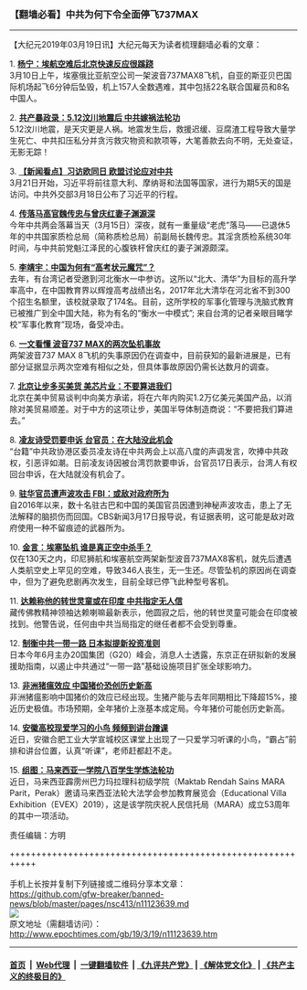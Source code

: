 ### 【翻墙必看】中共为何下令全面停飞737MAX
------------------------

<p>
 【大纪元2019年03月19日讯】大纪元每天为读者梳理翻墙必看的文章：
</p>
<p>
 1.
 <b>
  <a href="http://www.epochtimes.com/gb/19/3/17/n11120312.htm" rel="noopener noreferrer" target="_blank">
   杨宁：埃航空难后北京快速反应很蹊跷
  </a>
 </b>
 <br/>
 3月10日上午，埃塞俄比亚航空公司一架波音737MAX8飞机，自亚的斯亚贝巴国际机场起飞6分钟后坠毁，机上157人全数遇难，其中包括22名联合国雇员和8名中国人。
</p>
<p>
 2.
 <b>
  <a href="http://www.epochtimes.com/gb/19/3/18/n11120824.htm" rel="noopener noreferrer" target="_blank">
   共产暴政录：5.12汶川地震后 中共嫁祸法轮功
  </a>
 </b>
 <br/>
 5.12汶川地震，是天灾更是人祸。地震发生后，救援迟缓、豆腐渣工程导致大量学生死亡、中共扣压私分并贪污救灾物资和款项等，大笔善款去向不明，无处查证，无影无踪！
</p>
<p>
 3.
 <b>
  <a href="http://www.epochtimes.com/gb/19/3/18/n11122515.htm" rel="noopener noreferrer" target="_blank">
   【新闻看点】习访欧同日 欧盟讨论应对中共
  </a>
 </b>
 <br/>
 3月21日开始，习近平将前往意大利、摩纳哥和法国等国家，进行为期5天的国是访问。中共外交部3月18日公布了习近平的行程。
</p>
<p>
 4.
 <b>
  <a href="http://www.epochtimes.com/gb/19/3/18/n11120777.htm" rel="noopener noreferrer" target="_blank">
   传落马高官魏传忠与曾庆红妻子渊源深
  </a>
 </b>
 <br/>
 今年中共两会落幕当天（3月15日）深夜，就有一重量级“老虎”落马——已退休5年的中共国家质检总局（简称质检总局）前副局长魏传忠。其淫贪质检系统30年时间，与中共前党魁江泽民的心腹铁杆曾庆红的妻子渊源颇深。
</p>
<p>
 5.
 <b>
  <a href="http://www.epochtimes.com/gb/19/3/18/n11122358.htm" rel="noopener noreferrer" target="_blank">
   李靖宇：中国为何有“高考状元魔咒”？
  </a>
 </b>
 <br/>
 去年，有台湾记者受邀到河北衡水一中参访。这所以“北大、清华”为目标的高升学率高中，在中国教育界以辉煌高考战绩出名，2017年北大清华在河北省不到300个招生名额里，该校就录取了174名。目前，这所学校的军事化管理与洗脑式教育已被推广到全中国大陆，称为有名的“衡水一中模式”; 来自台湾的记者亲眼目睹学校“军事化教育”现场，备受冲击。
</p>
<p>
 6.
 <b>
  <a href="http://www.epochtimes.com/gb/19/3/18/n11122858.htm" rel="noopener noreferrer" target="_blank">
   一文看懂 波音737 MAX的两次坠机事故
  </a>
 </b>
 <br/>
 两架波音737 MAX 8飞机的失事原因仍在调查中，目前获知的最新进展是，已有部分证据显示两次空难有相似之处，但具体事故原因仍需长达数月的调查。
</p>
<p>
 7.
 <b>
  <a href="http://www.epochtimes.com/gb/19/3/18/n11122946.htm" rel="noopener noreferrer" target="_blank">
   北京让步多买美货 美芯片业：不要算进我们
  </a>
 </b>
 <br/>
 北京在美中贸易谈判中向美方承诺，将在六年内购买1.2万亿美元美国产品，以消除对美贸易顺差。对于中方的这项让步，美国半导体制造商说：“不要把我们算进去。”
</p>
<p>
 8.
 <b>
  <a href="http://www.epochtimes.com/gb/19/3/18/n11122920.htm" rel="noopener noreferrer" target="_blank">
   凌友诗受罚要申诉 台官员：在大陆没此机会
  </a>
 </b>
 <br/>
 “台籍”中共政协港区委员凌友诗在中共两会上以高八度的声调发言，吹捧中共政权，引恶评如潮。日前凌友诗因被台湾罚款要申诉，台官员17日表示，台湾人有权回台申诉，在大陆就没有机会了。
</p>
<p>
 9.
 <b>
  <a href="http://www.epochtimes.com/gb/19/3/18/n11122739.htm" rel="noopener noreferrer" target="_blank">
   驻华官员遭声波攻击 FBI：或敌对政府所为
  </a>
 </b>
 <br/>
 自2016年以来，数十名驻古巴和中国的美国官员因遭到神秘声波攻击，患上了无法解释的脑损伤而回国。CBS新闻3月17日报导说，有证据表明，这可能是敌对政府使用一种不留痕迹的武器所为。
</p>
<p>
 10.
 <b>
  <a href="http://www.epochtimes.com/gb/19/3/18/n11122391.htm" rel="noopener noreferrer" target="_blank">
   金言：埃塞坠机 谁是真正空中杀手？
  </a>
 </b>
 <br/>
 仅在130天之内，印尼狮航和埃塞航空两架新型波音737MAX8客机，就先后遭遇人类航空史上罕见的空难，导致346人丧生，无一生还。尽管坠机的原因尚在调查中，但为了避免悲剧再次发生，目前全球已停飞此种型号客机。
</p>
<p>
 11.
 <b>
  <a href="http://www.epochtimes.com/gb/19/3/18/n11122771.htm" rel="noopener noreferrer" target="_blank">
   达赖称他的转世灵童或在印度 中共指定无人信
  </a>
 </b>
 <br/>
 藏传佛教精神领袖达赖喇嘛最新表示，他圆寂之后，他的转世灵童可能会在印度被找到。他警告说，任何由中共当局指定的继任者都不会受到尊重。
</p>
<p>
 12.
 <b>
  <a href="http://www.epochtimes.com/gb/19/3/18/n11122518.htm" rel="noopener noreferrer" target="_blank">
   制衡中共一带一路 日本拟提新投资准则
  </a>
 </b>
 <br/>
 日本今年6月主办20国集团（G20）峰会，消息人士透露，东京正在研拟新的发展援助指南，以遏止中共通过“一带一路”基础设施项目扩张全球影响力。
</p>
<p>
 13.
 <b>
  <a href="http://www.epochtimes.com/gb/19/3/18/n11122057.htm" rel="noopener noreferrer" target="_blank">
   非洲猪瘟效应 中国猪价恐创历史新高
  </a>
 </b>
 <br/>
 非洲猪瘟影响中国猪价的效应已经出现。生猪产能与去年同期相比下降超15%，接近历史极值。市场预期，全年猪价上涨基本成定局。今年猪价可能创历史新高。
</p>
<p>
 14.
 <b>
  <a href="http://www.epochtimes.com/gb/19/3/18/n11122824.htm" rel="noopener noreferrer" target="_blank">
   安徽高校现爱学习的小鸟 频频到讲台蹭课
  </a>
 </b>
 <br/>
 近日，安徽合肥工业大学宣城校区课堂上出现了一只爱学习听课的小鸟，“霸占”前排和讲台位置，认真“听课”，老师赶都赶不走。
</p>
<p>
 15.
 <b>
  <a href="http://www.epochtimes.com/gb/19/3/18/n11122496.htm" rel="noopener noreferrer" target="_blank">
   组图：马来西亚一学院八百学生学炼法轮功
  </a>
 </b>
 <br/>
 近日，马来西亚霹雳州巴力玛拉理科初级学院（Maktab Rendah Sains MARA Parit，Perak）邀请马来西亚法轮大法学会参加教育展览会（Educational Villa Exhibition（EVEX）2019），这是该学院庆祝人民信托局（MARA）成立53周年的其中一项活动。
</p>
<p>
 责任编辑：方明
</p>

+++++++++++++++++++++++++++++++++++++++++++++++++++++++++++<br/><br/>
手机上长按并复制下列链接或二维码分享本文章：<br/>
https://github.com/gfw-breaker/banned-news/blob/master/pages/nsc413/n11123639.md <br/>
<a href='https://github.com/gfw-breaker/banned-news/blob/master/pages/nsc413/n11123639.md'><img src='https://github.com/gfw-breaker/banned-news/blob/master/pages/nsc413/n11123639.md.png'/></a> <br/>
原文地址（需翻墙访问）：http://www.epochtimes.com/gb/19/3/19/n11123639.htm


------------------------
#### [首页](https://github.com/gfw-breaker/banned-news/blob/master/README.md) &nbsp;|&nbsp; [Web代理](https://github.com/labour-camp/helloworld) &nbsp;|&nbsp; [一键翻墙软件](https://github.com/gfw-breaker/nogfw/blob/master/README.md) &nbsp;| [《九评共产党》](https://github.com/gfw-breaker/9ping.md/blob/master/README.md#九评之一评共产党是什么) | [《解体党文化》](https://github.com/gfw-breaker/jtdwh.md/blob/master/README.md) | [《共产主义的终极目的》](https://github.com/gfw-breaker/gczydzjmd.md/blob/master/README.md)


